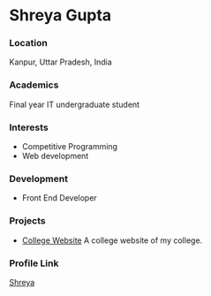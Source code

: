 # Shreya Gupta

### Location

Kanpur, Uttar Pradesh, India

### Academics

Final year IT undergraduate student

### Interests

- Competitive Programming
- Web development

### Development

- Front End Developer

### Projects

- [College Website](https://github.com/shrey-a-gupta/CollegeWebsite) 
A college website of my college. 

### Profile Link

[Shreya](https://github.com/shrey-a-gupta)